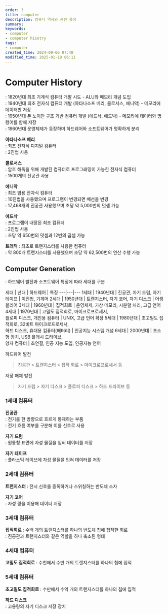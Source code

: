 ```yaml
---
order: 3
title: computer
description: 컴퓨터 역사와 관련 용어
summary:
keywords:
- computer
- computer hisotry
tags:
- computer
created_time: 2024-09-06 07:40
modified_time: 2025-01-18 06:11
---
```


# Computer History
: 1820년대 최초 기계식 컴퓨터 개발 시도 - ALU와 메모리 개념 도입    
: 1940년대 최초 전자식 컴퓨터 개발 (아타나소프 베리, 콜로서스, 에니악) - 메모리에 데이터만 저장  
: 1950년대 폰 노이만 구조 기반 컴퓨터 개발 (에드삭, 에드박) - 메모리에 데이터와 명령어를 함께 저장  
: 1960년대 운영체제가 등장하며 하드웨어와 소프트웨어가 명확하게 분리


**아타나소프 베리**  
: 최초 전자식 디지털 컴퓨터   
: 2진법 사용 

**콜로서스**  
: 암호 해독을 위해 개발된 컴퓨터로 프로그래밍이 가능한 전자식 컴퓨터  
: 1500개의 진공관 사용  

**에니악**  
: 최초 범용 전자식 컴퓨터  
: 10진법을 사용했으며 프로그램이 변경되면 배선을 변경  
: 17,468개의 진공관 사용했으며 초당 약 5,000번의 덧셈 가능  

**에드삭**  
: 프로그램이 내장된 최초 컴퓨터  
: 2진법 사용  
: 초당 약 650번의 덧셈과 12번의 곱셈 가능  

**트래딕**
: 최초로 트랜지스터를 사용한 컴퓨터  
: 약 800개 트랜지스터를 사용했으며 초당 약 62,500번의 연산 수행 가능  



## Computer Generation
: 하드웨어 발전과 소프트웨어 특징에 따라 세대를 구분  

세대 | 년대 | 하드웨어 | 특징 
---|---|---
1세대 | 1940년대 | 진공관, 자기 드럼, 자기 테이프 | 이진법, 기계어
2세대 | 1950년대 | 트랜지스터, 자기 코어, 자기 디스크 | 어셈블리어
3세대 | 1960년대 | 집적회로 | 운영체제, 가상 메모리, 시분할 처리, 고급 언어
4세대 | 1970년대 | 고밀도 집적회로, 마이크로프로세서, <br>플로피 디스크, 개인용 컴퓨터 | UNIX, 고급 언어 확장
5세대 | 1980년대 | 초고밀도 집적회로, 32비트 마이크로프로세서, <br>하드 디스크, 휴대용 컴퓨터(배터리) | 인공지능 시스템 개념
6세대 | 2000년대 | 초소형 장치, USB 플래시 드라이브, <br>양자 컴퓨터 | 초연결, 인공 지능 도입, 인공지능 언어

하드웨어 발전
> 진공관 > 트랜지스터 > 집적 회로 > 마이크로프로세서 등

저장 매체 발전
> 자기 드럼 > 자기 디스크 > 플로피 디스크 > 하드 드라이브 등



### 1세대 컴퓨터

**진공관**  
: 전기를 한 방향으로 흐르게 통제하는 부품  
: 전기 흐름 여부를 구분해 이를 신호로 사용  

**자기 드럼**  
: 원통형 표면에 자성 물질을 입혀 데이터를 저장  

**자기 테이프**  
: 플라스틱 테이브에 자성 물질을 입혀 데이터를 저장  


### 2세대 컴퓨터

**트랜지스터**
: 전시 신호를 증폭하거나 스위칭하는 반도체 소자  

**자기 코어**  
: 자성 링을 이용해 데이터 저장  


### 3세대 컴퓨터

**집적회로**
: 수백 개의 트랜지스터를 하나의 반도체 칩에 집적한 회로  
: 진공관과 트랜지스터와 같은 역할을 하나 축소된 형태  


### 4세대 컴퓨터

**고밀도 집적회로**
: 수천에서 수만 개의 트랜지스터를 하나의 칩에 집적  


### 5세대 컴퓨터

**초고밀도 집적회로**
: 수만에서 수억 개의 트랜지스터를 하나의 칩에 집적  

**하드 디스크**  
: 고용량의 자기 디스크 저장 장치